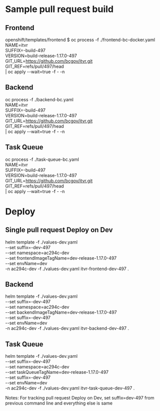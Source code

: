# Sample pull request build

## Frontend

openshift/templates/frontend $
oc process -f ./frontend-bc-docker.yaml \
NAME=itvr \
SUFFIX=-build-497 \
VERSION=build-release-1.17.0-497 \
GIT_URL=https://github.com/bcgov/itvr.git \
GIT_REF=refs/pull/497/head \
| oc apply --wait=true -f - -n <tools-namespace>

## Backend

oc process -f ./backend-bc.yaml \
NAME=itvr \
SUFFIX=-build-497 \
VERSION=build-release-1.17.0-497 \
GIT_URL=https://github.com/bcgov/itvr.git \
GIT_REF=refs/pull/497/head \
| oc apply --wait=true -f - -n <tools-namespace>

## Task Queue

oc process -f ./task-queue-bc.yaml \
NAME=itvr \
SUFFIX=-build-497 \
VERSION=build-release-1.17.0-497 \
GIT_URL=https://github.com/bcgov/itvr.git \
GIT_REF=refs/pull/497/head \
| oc apply --wait=true -f - -n <tools-namespace>

# Deploy

## Single pull request Deploy on Dev

helm template -f ./values-dev.yaml \
--set suffix=-dev-497 \
--set namespace=ac294c-dev \
--set frontendImageTagName=dev-release-1.17.0-497 \
--set envName=dev \
-n ac294c-dev -f ./values-dev.yaml itvr-frontend-dev-497 .

## Backend

helm template -f ./values-dev.yaml \
--set suffix=-dev-497 \
--set namespace=ac294c-dev \
--set backendImageTagName=dev-release-1.17.0-497 \
--set suffix=-dev-497 \
--set envName=dev \
-n ac294c-dev -f ./values-dev.yaml itvr-backend-dev-497 .

## Task Queue

helm template -f ./values-dev.yaml \
--set suffix=-dev-497 \
--set namespace=ac294c-dev \
--set taskQueueTagName=dev-release-1.17.0-497 \
--set suffix=-dev-497 \
--set envName=dev \
-n ac294c-dev -f ./values-dev.yaml itvr-task-queue-dev-497 .

Notes: For tracking pull request Deploy on Dev, set suffix=dev-497 from previous command line and everything else is same


